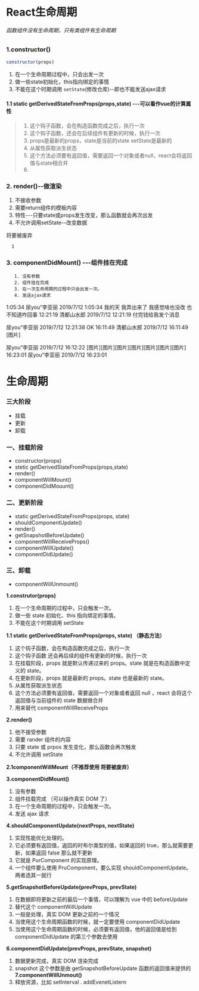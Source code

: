 # React生命周期
  ###### 函数组件没有生命周期，只有类组件有生命周期

  ### 1.constructor()
  ```js
  constructor(props)
  ```
  1. 在一个生命周期过程中，只会出发一次
  2. 做一些state初始化，this指向绑定的事情
  3. 不能在这个时期调用 ``setState``(修改仓库)--即也不能发送ajax请求
   
#### 1.1 static getDerivedStateFromProps(props,state) ---可以看作vue的计算属性
   > 1. 这个钩子函数，会在构造函数完成之后，执行一次
   > 2. 这个钩子函数，还会在后续组件有更新的时候，执行一次
   > 3. props是最新的props，state是当前的state setState是最新的
   > 4. 从属性获取派生状态
   > 5. 这个方法必须要有返回值，需要返回一个对象或者null，react会将返回值与state相合并
   > 6. 

 ### 2. render()--做渲染
1. 不接收参数
2. 需要return组件的模板内容
3. 特性---只要state或props发生改变，那么函数就会再次出发
4. 不允许调用setState--改变数据
   
<!-- #### componentWillMount() -->将要被废弃
      1
   
###   3. componentDidMount()  ---组件挂在完成
       1. 没有参数
       2. 组件挂在完成
       3. 在一次生命周期的过程中只会出发一次。 
       4. 发送ajax请求








1:05:34
尿you“李亚丽 2019/7/12 1:05:34
我的天 我弄出来了 我感觉啥也没改 也不知道咋回事
12:21:19
清都山水郎 2019/7/12 12:21:19
付完钱给我发个消息

尿you“李亚丽 2019/7/12 12:21:38
OK
16:11:49
清都山水郎 2019/7/12 16:11:49
[图片]

尿you“李亚丽 2019/7/12 16:12:22
[图片][图片][图片][图片][图片][图片][图片]
16:23:01
尿you“李亚丽 2019/7/12 16:23:01
# 生命周期

### 三大阶段

- 挂载
- 更新
- 卸载

### 一、挂载阶段

- constructor(props)
- stetic getDerivedStateFromProps(props,state)
- render()
- componentWillMount()
- componentDidMouunt()

### 二、更新阶段

- static getDerivedStateFromProps(props, state)
- shouldComponentUpdate()
- render()
- getSnapshotBeforeUpdate()
- componentWillReceiveProps()
- componentWillUpdate()
- componentDidUpdate()

### 三、卸载

- componentWillUnmount()

**1.construtor(props)**

1. 在一个生命周期的过程中，只会触发一次。
2. 做一些 state 初始化、this 指向绑定的事情。
3. 不能在这个时期调用 setState

**1.1 static getDerivedStateFromProps(props, state) （静态方法）**

1. 这个钩子函数，会在构造函数完成之后，执行一次
2. 这个钩子函数 还会再后续的组件有更新的时候，执行一次
3. 在挂载阶段，props 就是默认传递过来的 props。state 就是在构造函数中定义的 state。
4. 在更新阶段，props 就是最新的 props。state 也是最新的 state。
5. 从属性获取派生状态
6. 这个方法必须要有返回值，需要返回一个对象或者返回 null ，react 会将这个返回值与当前组件的 state 数据做合并
7. 用来替代 componentWillReceiveProps

**2.render()**

1. 他不接受参数
2. 需要 rander 组件的内容
3. 只要 state 或 prpos 发生变化，那么函数会再次触发
4. 不允许调用 setState

**2.1componentWillMount（不推荐使用 将要被废弃）**

**3.componentDidMount()**

1. 没有参数
2. 组件挂载完成 （可以操作真实 DOM 了）
3. 在一个生命周期的过程中，只会触发一次。
4. 发送 ajax 请求

**4.shouldComponentUpdate(nextProps, nextState)**

1. 实现性能优化处理的。
2. 它必须要有返回值，返回的时布尔类型的值，如果返回的 true，那么就需要更新，如果返回 false 那么就不更新
3. 它就是 PurComponent 的实现原理。
4. 一个组件要么使用 PruComponent，要么实现 shouldComponentUpdate。两者选其一就行

**5.getSnapshotBeforeUpdate(prevProps, prevState)**

1. 在数据即将更新之前的最后一个事情，可以理解为 vue 中的 beforeUpdate
2. 替代这个 componentWillUpdate
3. 一般是处理，真实 DOM 更新之前的一个情况
4. 当使用这个生命周期函数的时候，就一定要使用 componentDidUpdate
5. 当使用这个生命周期函数的时候，必须要有返回值，他的返回值是给到 componentDidUpdate 的第三个参数去使用

**6.componentDidUpdate(prevProps, prevState, snapshot)**

1. 数据更新完成，真实 DOM 渲染完成
2. snapshot 这个参数是由 getSnapshotBeforeUpdate 函数的返回值来提供的
   **7.componentWillUnmout()**
3. 释放资源，比如 setInterval . addEvenetListern
